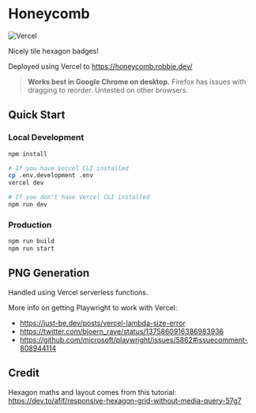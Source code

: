 # Honeycomb
![Vercel](https://vercelbadge.vercel.app/api/robzwolf/honeycomb)

Nicely tile hexagon badges!

Deployed using Vercel to https://honeycomb.robbie.dev/

> **Works best in Google Chrome on desktop.** Firefox has issues with dragging to reorder. Untested on other browsers.

## Quick Start

### Local Development

```bash
npm install

# If you have Vercel CLI installed
cp .env.development .env
vercel dev

# If you don't have Vercel CLI installed
npm run dev
```

### Production
```bash
npm run build
npm run start
```

## PNG Generation
Handled using Vercel serverless functions.

More info on getting Playwright to work with Vercel:

- https://just-be.dev/posts/vercel-lambda-size-error
- https://twitter.com/bjoern_rave/status/1375860916386983936
- https://github.com/microsoft/playwright/issues/5862#issuecomment-808944114

## Credit

Hexagon maths and layout comes from this tutorial: https://dev.to/afif/responsive-hexagon-grid-without-media-query-57g7
